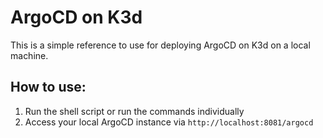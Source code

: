 # ArgoCD on K3d

This is a simple reference to use for deploying ArgoCD on K3d on a local machine.

## How to use:

1. Run the shell script or run the commands individually
2. Access your local ArgoCD instance via `http://localhost:8081/argocd`
